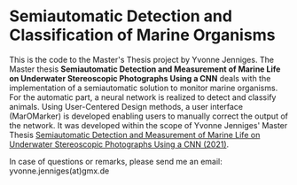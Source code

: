 # Semiautomatic Detection and Classification of Marine Organisms
This is the code to the Master's Thesis project by Yvonne Jenniges.
The Master thesis **Semiautomatic Detection and Measurement of Marine Life on 
Underwater Stereoscopic Photographs Using a CNN** deals with the implementation of a 
semiautomatic solution to monitor marine organisms. For the automatic part, 
a neural network is realized to detect and classify animals. 
Using User-Centered Design methods, a user interface (MarOMarker) is developed enabling users 
to manually correct the output of the network. 
It was developed within the scope of Yvonne Jenniges' Master Thesis
[Semiautomatic Detection and Measurement of Marine Life on Underwater Stereoscopic Photographs Using a CNN (2021)](https://www.informatik.uni-bremen.de/agebv2/downloads/published/jenniges_thesis_21.pdf).


In case of questions or remarks, please send me an email: yvonne.jenniges(at)gmx.de
